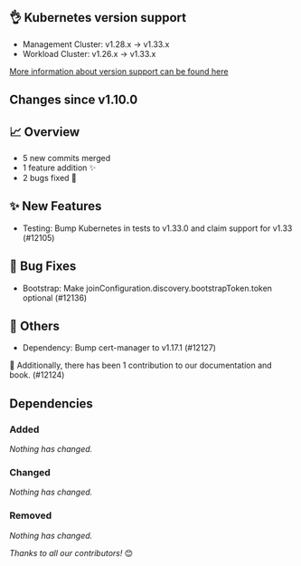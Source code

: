 ## 👌 Kubernetes version support

- Management Cluster: v1.28.x -> v1.33.x
- Workload Cluster: v1.26.x -> v1.33.x

[More information about version support can be found here](https://cluster-api.sigs.k8s.io/reference/versions.html)

## Changes since v1.10.0
## :chart_with_upwards_trend: Overview
- 5 new commits merged
- 1 feature addition ✨
- 2 bugs fixed 🐛

## :sparkles: New Features
- Testing: Bump Kubernetes in tests to v1.33.0 and claim support for v1.33 (#12105)

## :bug: Bug Fixes
- Bootstrap: Make joinConfiguration.discovery.bootstrapToken.token optional (#12136)

## :seedling: Others
- Dependency: Bump cert-manager to v1.17.1 (#12127)

:book: Additionally, there has been 1 contribution to our documentation and book. (#12124) 

## Dependencies

### Added
_Nothing has changed._

### Changed
_Nothing has changed._

### Removed
_Nothing has changed._

_Thanks to all our contributors!_ 😊
